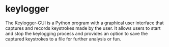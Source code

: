 # keylogger
The Keylogger-GUI is a Python program with a graphical user interface that captures and records keystrokes made by the user. It allows users to start and stop the keylogging process and provides an option to save the captured keystrokes to a file for further analysis or fun.
